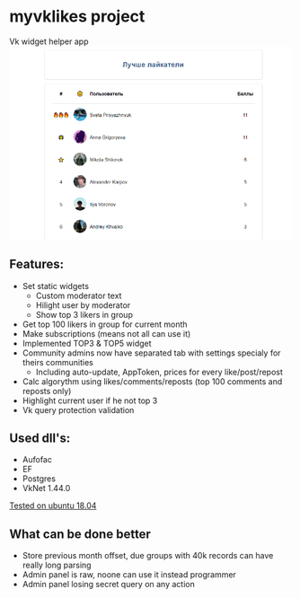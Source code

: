 # myvklikes project
Vk widget helper app
![App Main Frame](/Readme/App1.png)


## Features:
* Set static widgets
    * Custom moderator text
    * Hilight user by moderator
    * Show top 3 likers in group
* Get top 100 likers in group for current month
* Make subscriptions (means not all can use it)
* Implemented TOP3 & TOP5 widget
* Community admins now have separated tab with settings specialy for theirs communities
    - Including auto-update, AppToken, prices for every like/post/repost
* Calc algorythm using likes/comments/reposts (top 100 comments and reposts only)
* Highlight current user if he not top 3
* Vk query protection validation

## Used dll's:
* Aufofac
* EF
* Postgres
* VkNet 1.44.0

[Tested on ubuntu 18.04](https://myvklikes.ru)

## What can be done better
* Store previous month offset, due groups with 40k records can have really long parsing
* Admin panel is raw, noone can use it instead programmer
* Admin panel losing secret query on any action